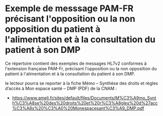 # Exemple de messsage PAM-FR précisant l'opposition ou la non opposition du patient à l'alimentation et à la consultation du patient à son DMP

Ce répertoire contient des exemples de messages HL7v2 conformes à l'extension française PAM-Fr, précisant l'opposition ou la non opposition du patient à l'alimentation et à la consultation du patient à son DMP.

le lecteur pourra se reporter à la  fiche Mémo – Synthèse des droits et règles d’accès à Mon espace santé – DMP (PDF) de la CNAM : 
 - https://www.ameli.fr/sites/default/files/Documents/M%C3%A9mo_Synth%C3%A8se%20des%20droits%20et%20r%C3%A8gles%20d%27acc%C3%A8s%20%C3%A0%20Monespacesant%C3%A9_DMP.pdf
